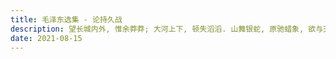 ```yaml
---
title: 毛泽东选集 - 论持久战
description: 望长城内外, 惟余莽莽; 大河上下, 顿失滔滔. 山舞银蛇, 原驰蜡象, 欲与天公试比高.
date: 2021-08-15
---
```

